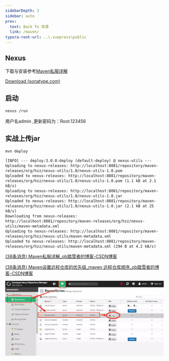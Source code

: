```yaml
---
sidebarDepth: 3
sidebar: auto
prev:
  text: Back To 目录
  link: /maven/
typora-root-url: ..\.vuepress\public
---
```




## Nexus

下载与安装参考[Maven私服详解](https://blog.csdn.net/czm_ob/article/details/111452515)

[Download (sonatype.com)](https://help.sonatype.com/repomanager3/product-information/download)



## 启动

```sh
nexus /run
```



用户名admin ,更新密码为：Root.123456



## 实战上传jar



`mvn deploy`

```http
[INFO] --- deploy:3.0.0:deploy (default-deploy) @ nexus-utils ---
Uploading to nexus-releases: http://localhost:8081/repository/maven-releases/org/hzz/nexus-utils/1.0/nexus-utils-1.0.pom
Uploaded to nexus-releases: http://localhost:8081/repository/maven-releases/org/hzz/nexus-utils/1.0/nexus-utils-1.0.pom (1.1 kB at 2.1 kB/s)
Uploading to nexus-releases: http://localhost:8081/repository/maven-releases/org/hzz/nexus-utils/1.0/nexus-utils-1.0.jar
Uploaded to nexus-releases: http://localhost:8081/repository/maven-releases/org/hzz/nexus-utils/1.0/nexus-utils-1.0.jar (2.1 kB at 25 kB/s)
Downloading from nexus-releases: http://localhost:8081/repository/maven-releases/org/hzz/nexus-utils/maven-metadata.xml
Uploading to nexus-releases: http://localhost:8081/repository/maven-releases/org/hzz/nexus-utils/maven-metadata.xml
Uploaded to nexus-releases: http://localhost:8081/repository/maven-releases/org/hzz/nexus-utils/maven-metadata.xml (294 B at 4.2 kB/s)
```







[(38条消息) Maven私服详解_ob踏雪者的博客-CSDN博客](https://blog.csdn.net/czm_ob/article/details/111452515)

[(38条消息) Maven设置远程仓库的优先级_maven 远程仓库顺序_ob踏雪者的博客-CSDN博客](https://blog.csdn.net/czm_ob/article/details/111437428)



![](https://raw.githubusercontent.com/ObMaster/Images/master/blog/image-20220730194731178.png)